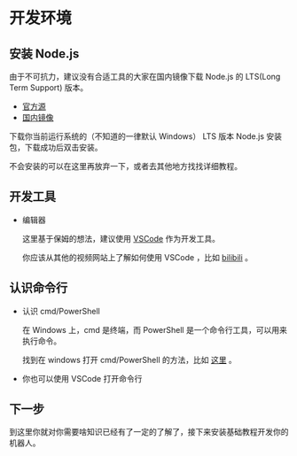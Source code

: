 # 开发环境

## 安装 Node.js

由于不可抗力，建议没有合适工具的大家在国内镜像下载 Node.js 的 LTS(Long Term Support) 版本。

* [官方源](https://nodejs.org/en/)
* [国内镜像](http://nodejs.cn/download/)

下载你当前运行系统的（不知道的一律默认 Windows） LTS 版本 Node.js 安装包，下载成功后双击安装。

不会安装的可以在这里再放弃一下，或者去其他地方找找详细教程。

## 开发工具

* 编辑器

  这里基于保姆的想法，建议使用 [VSCode](https://code.visualstudio.com/) 作为开发工具。

  你应该从其他的视频网站上了解如何使用 VSCode ，比如 [bilibili](https://search.bilibili.com/all?keyword=vscode%E4%BD%BF%E7%94%A8) 。

## 认识命令行

* 认识 cmd/PowerShell

  在 Windows 上，cmd 是终端，而 PowerShell 是一个命令行工具，可以用来执行命令。

  找到在 windows 打开 cmd/PowerShell 的方法，比如 [这里](https://jingyan.baidu.com/article/e4511cf329b0e42b845eaf2e.html) 。

* 你也可以使用 VSCode 打开命令行

## 下一步

到这里你就对你需要啥知识已经有了一定的了解了，接下来安装基础教程开发你的机器人。
